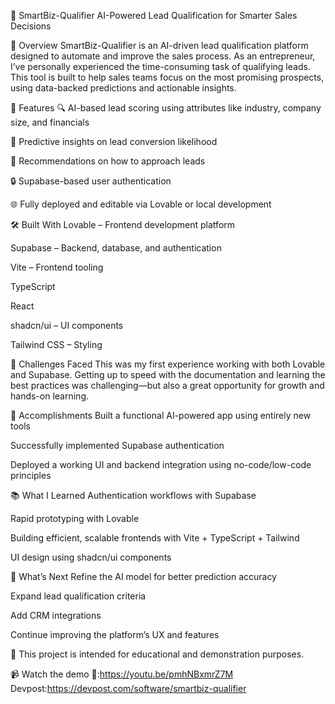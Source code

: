 🤖 SmartBiz-Qualifier
AI-Powered Lead Qualification for Smarter Sales Decisions

🧠 Overview
SmartBiz-Qualifier is an AI-driven lead qualification platform designed to automate and improve the sales process. As an entrepreneur, I’ve personally experienced the time-consuming task of qualifying leads. This tool is built to help sales teams focus on the most promising prospects, using data-backed predictions and actionable insights.

🚀 Features
🔍 AI-based lead scoring using attributes like industry, company size, and financials

🧠 Predictive insights on lead conversion likelihood

💬 Recommendations on how to approach leads

🔒 Supabase-based user authentication

🌐 Fully deployed and editable via Lovable or local development

🛠️ Built With
Lovable – Frontend development platform

Supabase – Backend, database, and authentication

Vite – Frontend tooling

TypeScript

React

shadcn/ui – UI components

Tailwind CSS – Styling


🧩 Challenges Faced
This was my first experience working with both Lovable and Supabase. Getting up to speed with the documentation and learning the best practices was challenging—but also a great opportunity for growth and hands-on learning.

🎉 Accomplishments
Built a functional AI-powered app using entirely new tools

Successfully implemented Supabase authentication

Deployed a working UI and backend integration using no-code/low-code principles

📚 What I Learned
Authentication workflows with Supabase

Rapid prototyping with Lovable

Building efficient, scalable frontends with Vite + TypeScript + Tailwind

UI design using shadcn/ui components

🔮 What’s Next
Refine the AI model for better prediction accuracy

Expand lead qualification criteria

Add CRM integrations

Continue improving the platform’s UX and features

📄 
This project is intended for educational and demonstration purposes.

📹 Watch the demo 🎥:https://youtu.be/pmhNBxmrZ7M
Devpost:https://devpost.com/software/smartbiz-qualifier

